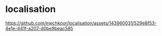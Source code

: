 # localisation





https://github.com/mechkoor/localisation/assets/143960031/529e8f53-4e1e-441f-a207-d0be9beac585





